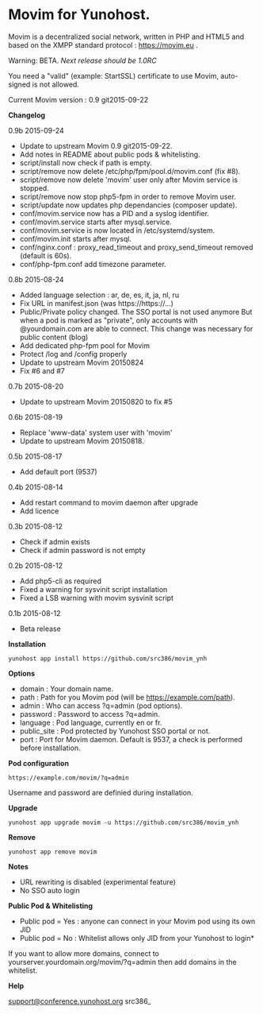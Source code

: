 Movim for Yunohost.
==========

Movim is a decentralized social network, written in PHP and HTML5 and based on the XMPP standard protocol : https://movim.eu .

Warning: BETA. *Next release should be 1.0RC*

You need a "valid" (example: StartSSL) certificate to use Movim, auto-signed is not allowed.

Current Movim version : 0.9 git2015-09-22

**Changelog**

0.9b 2015-09-24
- Update to upstream Movim 0.9 git2015-09-22.
- Add notes in README about public pods & whitelisting.
- script/install now check if path is empty.
- script/remove now delete /etc/php/fpm/pool.d/movim.conf (fix #8).
- script/remove now delete 'movim' user only after Movim service is stopped.
- script/remove now stop php5-fpm in order to remove Movim user.
- script/update now updates php dependancies (composer update).
- conf/movim.service now has a PID and a syslog identifier.
- conf/movim.service starts after mysql.service.
- conf/movim.service is now located in /etc/systemd/system.
- conf/movim.init starts after mysql.
- conf/nginx.conf : proxy_read_timeout and proxy_send_timeout removed (default is 60s).
- conf/php-fpm.conf add timezone parameter.

0.8b 2015-08-24
- Added language selection : ar, de, es, it, ja, nl, ru
- Fix URL in manifest.json (was https://https://...)
- Public/Private policy changed. The SSO portal is not used anymore
  But when a pod is marked as "private", only accounts with @yourdomain.com are able to connect.
  This change was necessary for public content (blog)
- Add dedicated php-fpm pool for Movim
- Protect /log and /config properly
- Update to upstream Movim 20150824
- Fix #6 and #7

0.7b 2015-08-20
- Update to upstream Movim 20150820 to fix #5

0.6b 2015-08-19
- Replace 'www-data' system user with 'movim'
- Update to upstream Movim 20150818.

0.5b 2015-08-17
- Add default port (9537)

0.4b 2015-08-14
- Add restart command to movim daemon after upgrade
- Add licence

0.3b 2015-08-12
- Check if admin exists
- Check if admin password is not empty

0.2b 2015-08-12
- Add php5-cli as required
- Fixed a warning for sysvinit script installation
- Fixed a LSB warning with movim sysvinit script

0.1b 2015-08-12
- Beta release

**Installation**

    yunohost app install https://github.com/src386/movim_ynh

**Options**

* domain : Your domain name.
* path : Path for you Movim pod (will be https://example.com/path).
* admin : Who can access ?q=admin (pod options).
* password : Password to access ?q=admin.
* language : Pod language, currently en or fr.
* public_site : Pod protected by Yunohost SSO portal or not.
* port : Port for Movim daemon. Default is 9537, a check is performed before installation.

**Pod configuration**

    https://example.com/movim/?q=admin

Username and password are definied during installation.

**Upgrade**

    yunohost app upgrade movim -u https://github.com/src386/movim_ynh

**Remove**

    yunohost app remove movim

**Notes**

* URL rewriting is disabled (experimental feature)
* No SSO auto login

**Public Pod & Whitelisting**

* Public pod = Yes : anyone can connect in your Movim pod using its own JID
* Public pod = No : Whitelist allows only JID from your Yunohost to login*

If you want to allow more domains, connect to yourserver.yourdomain.org/movim/?q=admin then add domains in the whitelist.

**Help**

support@conference.yunohost.org src386_
